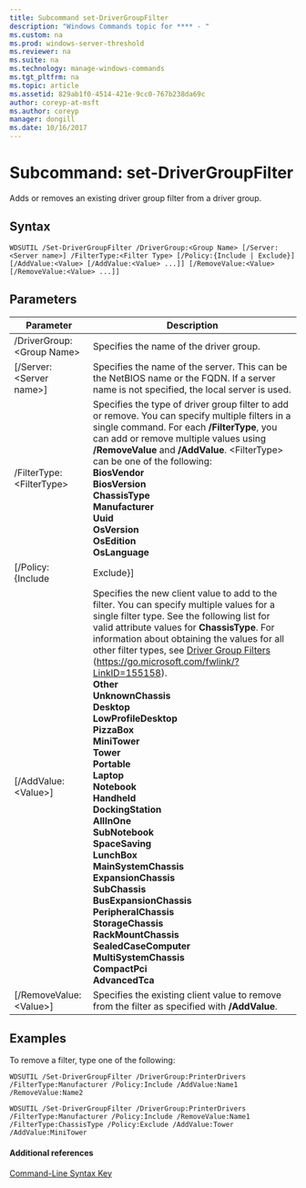 ```yaml
---
title: Subcommand set-DriverGroupFilter
description: "Windows Commands topic for **** - "
ms.custom: na
ms.prod: windows-server-threshold
ms.reviewer: na
ms.suite: na
ms.technology: manage-windows-commands
ms.tgt_pltfrm: na
ms.topic: article
ms.assetid: 829ab1f0-4514-421e-9cc0-767b238da69c
author: coreyp-at-msft
ms.author: coreyp
manager: dongill
ms.date: 10/16/2017
---
```


# Subcommand: set-DriverGroupFilter



Adds or removes an existing driver group filter from a driver group.

## Syntax

```
WDSUTIL /Set-DriverGroupFilter /DriverGroup:<Group Name> [/Server:<Server name>] /FilterType:<Filter Type> [/Policy:{Include | Exclude}] [/AddValue:<Value> [/AddValue:<Value> ...]] [/RemoveValue:<Value> [/RemoveValue:<Value> ...]]
```

## Parameters

|         Parameter          |                                                                                                                                                                                                                                                                                                                                                                                                                                                                               Description                                                                                                                                                                                                                                                                                                                                                                                                                                                                               |
|----------------------------|-------------------------------------------------------------------------------------------------------------------------------------------------------------------------------------------------------------------------------------------------------------------------------------------------------------------------------------------------------------------------------------------------------------------------------------------------------------------------------------------------------------------------------------------------------------------------------------------------------------------------------------------------------------------------------------------------------------------------------------------------------------------------------------------------------------------------------------------------------------------------------------------------------------------------------------------------------------------------|
| /DriverGroup:\<Group Name> |                                                                                                                                                                                                                                                                                                                                                                                                                                                                 Specifies the name of the driver group.                                                                                                                                                                                                                                                                                                                                                                                                                                                                 |
|  [/Server:\<Server name>]  |                                                                                                                                                                                                                                                                                                                                                                                                                Specifies the name of the server. This can be the NetBIOS name or the FQDN. If a server name is not specified, the local server is used.                                                                                                                                                                                                                                                                                                                                                                                                                 |
| /FilterType:\<FilterType>  |                                                                                                                                                                                                                                                                       Specifies the type of driver group filter to add or remove. You can specify multiple filters in a single command. For each **/FilterType**, you can add or remove multiple values using **/RemoveValue** and **/AddValue**. \<FilterType> can be one of the following:</br>**BiosVendor**</br>**BiosVersion**</br>**ChassisType**</br>**Manufacturer**</br>**Uuid**</br>**OsVersion**</br>**OsEdition**</br>**OsLanguage**                                                                                                                                                                                                                                                                        |
|     [/Policy:{Include      |                                                                                                                                                                                                                                                                                                                                                                                                                                                                                Exclude}]                                                                                                                                                                                                                                                                                                                                                                                                                                                                                |
|    [/AddValue:\<Value>]    | Specifies the new client value to add to the filter. You can specify multiple values for a single filter type. See the following list for valid attribute values for **ChassisType**. For information about obtaining the values for all other filter types, see [Driver Group Filters](https://go.microsoft.com/fwlink/?LinkID=155158) (<https://go.microsoft.com/fwlink/?LinkID=155158>).</br>**Other**</br>**UnknownChassis**</br>**Desktop**</br>**LowProfileDesktop**</br>**PizzaBox**</br>**MiniTower**</br>**Tower**</br>**Portable**</br>**Laptop**</br>**Notebook**</br>**Handheld**</br>**DockingStation**</br>**AllInOne**</br>**SubNotebook**</br>**SpaceSaving**</br>**LunchBox**</br>**MainSystemChassis**</br>**ExpansionChassis**</br>**SubChassis**</br>**BusExpansionChassis**</br>**PeripheralChassis**</br>**StorageChassis**</br>**RackMountChassis**</br>**SealedCaseComputer**</br>**MultiSystemChassis**</br>**CompactPci**</br>**AdvancedTca** |
|  [/RemoveValue:\<Value>]   |                                                                                                                                                                                                                                                                                                                                                                                                                                     Specifies the existing client value to remove from the filter as specified with **/AddValue**.                                                                                                                                                                                                                                                                                                                                                                                                                                      |

## <a name="BKMK_examples"></a>Examples

To remove a filter, type one of the following:
```
WDSUTIL /Set-DriverGroupFilter /DriverGroup:PrinterDrivers /FilterType:Manufacturer /Policy:Include /AddValue:Name1 /RemoveValue:Name2
```
```
WDSUTIL /Set-DriverGroupFilter /DriverGroup:PrinterDrivers /FilterType:Manufacturer /Policy:Include /RemoveValue:Name1 /FilterType:ChassisType /Policy:Exclude /AddValue:Tower /AddValue:MiniTower
```

#### Additional references

[Command-Line Syntax Key](command-line-syntax-key.md)